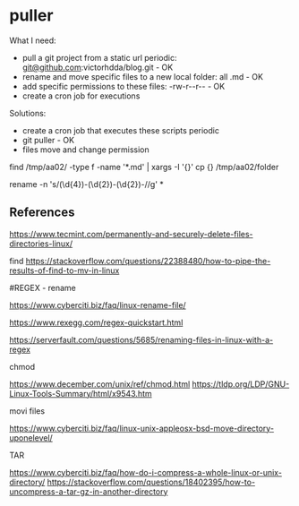 # puller


What I need:

- pull a git project from a static url periodic: git@github.com:victorhdda/blog.git - OK
- rename and move specific files to a new local folder: all .md - OK
- add specific permissions to these files: -rw-r--r-- - OK
- create a cron job for executions

Solutions:
- create a cron job that executes these scripts periodic
- git puller - OK
- files move and change permission

find /tmp/aa02/ -type f -name '*.md' | xargs -I '{}' cp {} /tmp/aa02/folder

 rename -n 's/(\d{4})-(\d{2})-(\d{2})-//g' *


















## References

https://www.tecmint.com/permanently-and-securely-delete-files-directories-linux/


find
https://stackoverflow.com/questions/22388480/how-to-pipe-the-results-of-find-to-mv-in-linux



#REGEX - rename

https://www.cyberciti.biz/faq/linux-rename-file/

https://www.rexegg.com/regex-quickstart.html


https://serverfault.com/questions/5685/renaming-files-in-linux-with-a-regex



chmod

https://www.december.com/unix/ref/chmod.html
https://tldp.org/LDP/GNU-Linux-Tools-Summary/html/x9543.htm


movi files

https://www.cyberciti.biz/faq/linux-unix-appleosx-bsd-move-directory-uponelevel/


TAR

https://www.cyberciti.biz/faq/how-do-i-compress-a-whole-linux-or-unix-directory/
https://stackoverflow.com/questions/18402395/how-to-uncompress-a-tar-gz-in-another-directory
